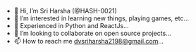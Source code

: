- 👋 Hi, I’m Sri Harsha (@HASH-0021)
- 👀 I’m interested in learning new things, playing games, etc...
- 🌱 Experienced in Python and ReactJs...
- 💞️ I’m looking to collaborate on open source projects...
- 📫 How to reach me dvsriharsha2198@gmail.com...

<!---
HASH-0021/HASH-0021 is a ✨ special ✨ repository because its `README.md` (this file) appears on your GitHub profile.
You can click the Preview link to take a look at your changes.
--->
